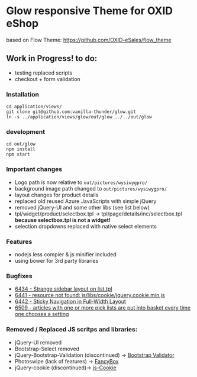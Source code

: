 # Glow responsive Theme for OXID eShop

based on Flow Theme: https://github.com/OXID-eSales/flow_theme

## Work in Progress! to do:
* testing replaced scripts
* checkout + form validation

### Installation
    cd application/views/
    git clone git@github.com:vanilla-thunder/glow.git
    ln -s ../application/views/glow/out/glow ../../out/glow

### development
    cd out/glow
    npm install
    npm start

### Important changes
* Logo path is now relative to ``out/pictures/wysiwygpro/``
* background image path changed to ``out/pictures/wysiwygpro/``
* layout changes for product details
* replaced old reused Azure JavaScripts with simple jQuery
* removed jQuery-UI and some other libs (see list below)
* tpl/widget/product/selectbox.tpl -> tpl/page/details/inc/selectbox.tpl  
   **because selectbox.tpl is not a widget!**
* selection dropdowns replaced with native select elements

### Features
* nodejs less compier & js minifier included
* using bower for 3rd party libraries

### Bugfixes
* [6434 - Strange sidebar layout on list.tpl](https://bugs.oxid-esales.com/view.php?id=6434)
* [6441 - resource not found: js/libs/cookie/jquery.cookie.min.js](https://bugs.oxid-esales.com/view.php?id=6441)
* [6442 - Sticky Navigation in Full-Width Layout](https://bugs.oxid-esales.com/view.php?id=6442)
* [6509 - articles with one or more pick lists are put into basket every time one chooses a setting](https://bugs.oxid-esales.com/view.php?id=6509)


### Removed / Replaced JS scritps and libraries:
* jQuery-UI removed
* Bootstrap-Select removed
* jQuery-Bootstrap-Validation (discontinued) -> [Bootstrap Validator](http://1000hz.github.io/bootstrap-validator/)
* Photoswipe (lack of features) -> [FancyBox](http://fancyapps.com/fancybox/)
* jQuery-cookie (discontinued)-> [js-Cookie](https://github.com/js-cookie/js-cookie)


